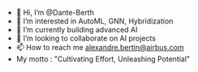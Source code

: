 - 👋 Hi, I’m @Dante-Berth
- 👀 I’m interested in AutoML, GNN, Hybridization
- 🌱 I’m currently building advanced AI
- 💞️ I’m looking to collaborate on AI projects
- 📫 How to reach me alexandre.bertin@airbus.com
- My motto : "Cultivating Effort, Unleashing Potential"
<!---
Dante-Berth/Dante-Berth is a ✨ special ✨ repository because its `README.md` (this file) appears on your GitHub profile.
You can click the Preview link to take a look at your changes.
--->
